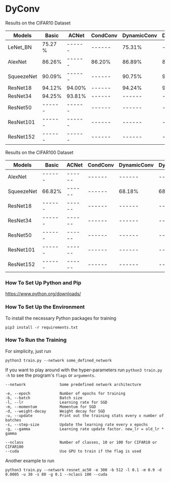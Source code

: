# DyConv

Results on the CIFAR10 Dataset

| Models        | Basic         | ACNet         | CondConv      | DynamicConv   | DyCBAMConv    | DyCBAM2Conv   | DyCBAM4Conv   |  
|---------------|---------------|---------------|---------------|---------------|---------------|---------------|---------------|
| LeNet_BN      | 75.27 %       | ------        | ------        | 75.31%        | ------        | 74.99%        | 74.73%        |
| AlexNet       | 86.26%        | ------        | 86.20%        | 86.89%        | 87.40%        | 86.75%        | 87.11%        |
| SqueezeNet    | 90.09%        | ------        | ------        | 90.75%        | 90.02%        | 91.44%        | ------        |
| ResNet18      | 94.12%        | 94.00%        | ------        | 94.24%        | 94.19%        | ------        | ------        |
| ResNet34      | 94.25%        | 93.81%        | ------        | ------        | ------        | ------        | ------        |
| ResNet50      | ------        | ------        | ------        | ------        | ------        | ------        | ------        |
| ResNet101     | ------        | ------        | ------        | ------        | ------        | ------        | ------        |
| ResNet152     | ------        | ------        | ------        | ------        | ------        | ------        | ------        |

Results on the CIFAR100 Dataset

| Models        | Basic         | ACNet         | CondConv      | DynamicConv   | DyCBAM2Conv   |
|---------------|---------------|---------------|---------------|---------------|---------------|
| AlexNet       | ------        | ------        | ------        | ------        | ------        |
| SqueezeNet    | 66.82%        | ------        | ------        | 68.18%        | 68.20%        |
| ResNet18      | ------        | ------        | ------        | ------        | ------        |
| ResNet34      | ------        | ------        | ------        | ------        | ------        |
| ResNet50      | ------        | ------        | ------        | ------        | ------        |
| ResNet101     | ------        | ------        | ------        | ------        | ------        |
| ResNet152     | ------        | ------        | ------        | ------        | ------        |

### How To Set Up Python and Pip

https://www.python.org/downloads/

### How To Set Up the Environment

To install the necessary Python packages for training

    pip3 install -r requirements.txt

### How To Run the Training

For simplicity, just run

    python3 train.py --network some_defined_network

If you want to play around with the hyper-parameters run ``python3 train.py -h`` to see the program's ``flags`` or ``arguments``.

    --network               Some predefined network architecture
    
    -e, --epoch             Number of epochs for training
    -b, --batch             Batch size
    -l, --lr                Learning rate for SGD
    -m, --momentum          Momentum for SGD
    -d, --weight-decay      Weight decay for SGD
    -u, --update            Print out the training stats every x number of batches
    -s, --step-size         Update the learning rate every x epochs
    -g, --gamma             Learning rate update factor. new_lr = old_lr * gamma
    
    --nclass                Number of classes, 10 or 100 for CIFAR10 or CIFAR100
    --cuda                  Use GPU to train if the flag is used

Another example to run

    python3 train.py --network resnet_ac50 -e 300 -b 512 -l 0.1 -m 0.9 -d 0.0005 -u 30 -s 80 -g 0.1 --nclass 100 --cuda
